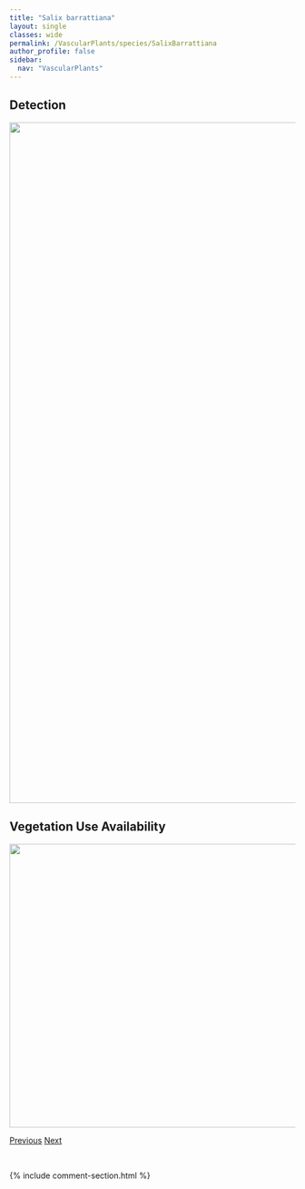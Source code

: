```yaml
---
title: "Salix barrattiana"
layout: single
classes: wide
permalink: /VascularPlants/species/SalixBarrattiana
author_profile: false
sidebar:
  nav: "VascularPlants"
---
```


<h2>Detection</h2>

<a href="https://drive.google.com/uc?export=view&id=1L5wMUOZxP2RTDPLL19wfASH54crlIND8">
<img src="https://drive.google.com/uc?export=view&id=1L5wMUOZxP2RTDPLL19wfASH54crlIND8" height = "1200" width = "800">
</a>


<h2>Vegetation Use Availability</h2>

<a href="https://drive.google.com/uc?export=view&id=1GYUVJXgBucBpgzE1rYBrTwd24IGW3mEb">
<img src="https://drive.google.com/uc?export=view&id=1GYUVJXgBucBpgzE1rYBrTwd24IGW3mEb" height = "500" width = "1000">
</a>


<a href="/DevelopmentWebsite/VascularPlants/species/SalixAthabascensis" class="pagination--pager" title="Athabasca Willow">Previous</a> <a href="/DevelopmentWebsite/VascularPlants/species/SalixBebbiana" class="pagination--pager" title="Beaked Willow">Next</a>

<p>&nbsp;</p>

{% include comment-section.html %}
